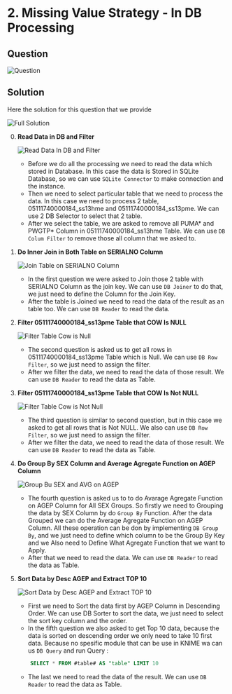 # 2. Missing Value Strategy - In DB Processing

## Question
![Question](https://github.com/wildangbudhi/BIG-Data-with-KNIM/blob/master/2.%20DB%20Processing%20-%20Missing%20Value%20Strategy/2.%20In%20DB%20Processing/Screenshoot/Question.png)

## Solution
Here the solution for this question that we provide 

![Full Solution](https://github.com/wildangbudhi/BIG-Data-with-KNIM/blob/master/2.%20DB%20Processing%20-%20Missing%20Value%20Strategy/2.%20In%20DB%20Processing/Screenshoot/Full%20Solution.png)

0. **Read Data in DB and Filter**

    ![Read Data In DB and Filter](https://github.com/wildangbudhi/BIG-Data-with-KNIM/blob/master/2.%20DB%20Processing%20-%20Missing%20Value%20Strategy/2.%20In%20DB%20Processing/Screenshoot/0.%20Read%20Data%20and%20Filter.png)

    - Before we do all the processing we need to read the data which stored in Database. In this case the data is Stored in SQLite Database, so we can use ```SQLite Connector``` to make connection and the instance.
    - Then we need to select particular table that we need to process the data. In this case we need to process 2 table, 05111740000184_ss13hme and 05111740000184_ss13pme. We can use 2 DB Selector to select that 2 table.
    - After we select the table, we are asked to remove all PUMA* and PWGTP* Column in 05111740000184_ss13hme Table. We can use ```DB Colum Filter``` to remove those all column that we asked to.

1. **Do Inner Join in Both Table on SERIALNO Column**

    ![Join Table on SERIALNO Column](https://github.com/wildangbudhi/BIG-Data-with-KNIM/blob/master/2.%20DB%20Processing%20-%20Missing%20Value%20Strategy/2.%20In%20DB%20Processing/Screenshoot/1%20Join%20Table%20on%20SERIALNO.png)

    - In the first question we were asked to Join those 2 table with SERIALNO Column as the join key. We can use ```DB Joiner``` to do that, we just need to define the Column for the Join Key.
    - After the table is Joined we need to read the data of the result as an table too. We can use ```DB Reader``` to read the data.

2. **Filter 05111740000184_ss13pme Table that COW Is NULL**

    ![Filter Table Cow is Null](https://github.com/wildangbudhi/BIG-Data-with-KNIM/blob/master/2.%20DB%20Processing%20-%20Missing%20Value%20Strategy/2.%20In%20DB%20Processing/Screenshoot/2.%20Filter%20Table%20COW%20is%20Null.png)

    - The second question is asked us to get all rows in 05111740000184_ss13pme Table which is Null. We can use ```DB Row Filter```, so we just need to assign the filter.
    - After we filter the data, we need to read the data of those result. We can use ```DB Reader``` to read the data as Table.

3. **Filter 05111740000184_ss13pme Table that COW Is Not NULL**

    ![Filter Table Cow is Not Null](https://github.com/wildangbudhi/BIG-Data-with-KNIM/blob/master/2.%20DB%20Processing%20-%20Missing%20Value%20Strategy/2.%20In%20DB%20Processing/Screenshoot/3.%20Filter%20Table%20COW%20is%20Not%20Null.png)

    - The third question is similar to second question, but in this case we asked to get all rows that is Not NULL. We also can use ```DB Row Filter```, so we just need to assign the filter.
    - After we filter the data, we need to read the data of those result. We can use ```DB Reader``` to read the data as Table.

4. **Do Group By SEX Column and Average Agregate Function on AGEP Column**

    ![Group Bu SEX and AVG on AGEP](https://github.com/wildangbudhi/BIG-Data-with-KNIM/blob/master/2.%20DB%20Processing%20-%20Missing%20Value%20Strategy/2.%20In%20DB%20Processing/Screenshoot/4.%20AVG%20of%20AGEP%20for%20SEX%20Groups.png)

    - The fourth question is asked us to to do Avarage Agregate Function on AGEP Column for All SEX Groups. So firstly we need to Grouping the data by SEX Column by do ```Group By``` Function. After the data Grouped we can do the Average Agregate Function on AGEP Column. All these operation can be don by implementing ```DB Group By```, and we just need to define which column to be the Group By Key and we Also need to Define What Agregate Function that we want to Apply.
    - After that we need to read the data. We can use ```DB Reader``` to read the data as Table.

5. **Sort Data by Desc AGEP and Extract TOP 10**

    ![Sort Data by Desc AGEP and Extract TOP 10](https://github.com/wildangbudhi/BIG-Data-with-KNIM/blob/master/2.%20DB%20Processing%20-%20Missing%20Value%20Strategy/2.%20In%20DB%20Processing/Screenshoot/5.%20Sort%20by%20Desc%20AGEP%20and%20Extracy%20Top%2010.png)

    - First we need to Sort the data first by AGEP Column in Descending Order. We can use DB Sorter to sort the data, we just need to select the sort key column and the order.
    - In the fifth question we also asked to get Top 10 data, because the data is sorted on descending order we only need to take 10 first data. Because no spesific module that can be use in KNIME wa can us ```DB Query``` and run Query :
    ```SQL
        SELECT * FROM #table# AS "table" LIMIT 10
    ```
    - The last we need to read the data of the result. We can use ```DB Reader``` to read the data as Table.